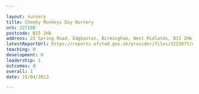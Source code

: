 ```yaml
---

layout: nursery
title: Cheeky Monkeys Day Nursery
urn: 227180
postcode: B15 2HA
address: 23 Spring Road, Edgbaston, Birmingham, West Midlands, B15 2HA
latestReportUrl: https://reports.ofsted.gov.uk/provider/files/2223877/urn/227180.pdf
teaching: 0
development: 0
leadership: 1
outcomes: 0
overall: 1
date: 15/04/2013

---
```

